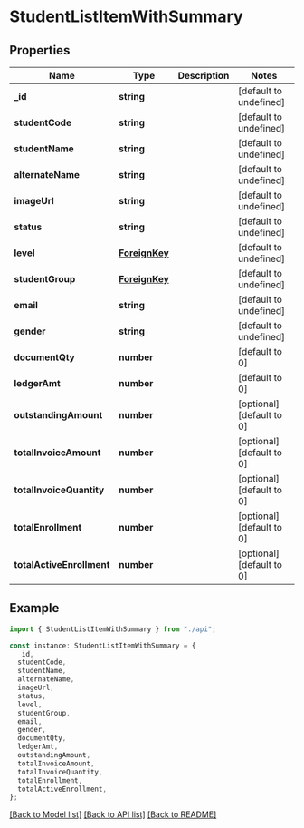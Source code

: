 # StudentListItemWithSummary

## Properties

| Name                      | Type                            | Description | Notes                     |
| ------------------------- | ------------------------------- | ----------- | ------------------------- |
| **\_id**                  | **string**                      |             | [default to undefined]    |
| **studentCode**           | **string**                      |             | [default to undefined]    |
| **studentName**           | **string**                      |             | [default to undefined]    |
| **alternateName**         | **string**                      |             | [default to undefined]    |
| **imageUrl**              | **string**                      |             | [default to undefined]    |
| **status**                | **string**                      |             | [default to undefined]    |
| **level**                 | [**ForeignKey**](ForeignKey.md) |             | [default to undefined]    |
| **studentGroup**          | [**ForeignKey**](ForeignKey.md) |             | [default to undefined]    |
| **email**                 | **string**                      |             | [default to undefined]    |
| **gender**                | **string**                      |             | [default to undefined]    |
| **documentQty**           | **number**                      |             | [default to 0]            |
| **ledgerAmt**             | **number**                      |             | [default to 0]            |
| **outstandingAmount**     | **number**                      |             | [optional] [default to 0] |
| **totalInvoiceAmount**    | **number**                      |             | [optional] [default to 0] |
| **totalInvoiceQuantity**  | **number**                      |             | [optional] [default to 0] |
| **totalEnrollment**       | **number**                      |             | [optional] [default to 0] |
| **totalActiveEnrollment** | **number**                      |             | [optional] [default to 0] |

## Example

```typescript
import { StudentListItemWithSummary } from "./api";

const instance: StudentListItemWithSummary = {
  _id,
  studentCode,
  studentName,
  alternateName,
  imageUrl,
  status,
  level,
  studentGroup,
  email,
  gender,
  documentQty,
  ledgerAmt,
  outstandingAmount,
  totalInvoiceAmount,
  totalInvoiceQuantity,
  totalEnrollment,
  totalActiveEnrollment,
};
```

[[Back to Model list]](../README.md#documentation-for-models) [[Back to API list]](../README.md#documentation-for-api-endpoints) [[Back to README]](../README.md)
